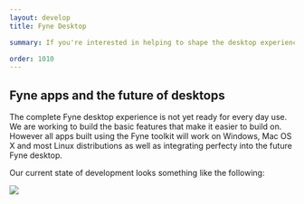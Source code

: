 ```yaml
---
layout: develop
title: Fyne Desktop

summary: If you're interested in helping to shape the desktop experience then you can follow our [desktop repository](https://github.com/fyne-io/desktop) and get involved.

order: 1010
---
```


## Fyne apps and the future of desktops

The complete Fyne desktop experience is not yet ready for every day use.
We are working to build the basic features that make it easier to build on.
However all apps built using the Fyne toolkit will work on Windows,
Mac OS X and most Linux distributions as well as integrating perfecty into the 
future Fyne desktop.

Our current state of development looks something like the following:

![](https://github.com/fyne-io/desktop/raw/develop/desktop-dark-current.png)

